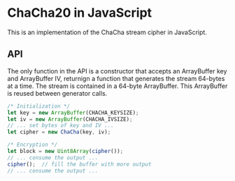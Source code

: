 # ChaCha20 in JavaScript

This is an implementation of the ChaCha stream cipher in JavaScript.

## API

The only function in the API is a constructor that accepts an
ArrayBuffer key and ArrayBuffer IV, returnign a function that generates
the stream 64-bytes at a time. The stream is contained in a 64-byte
ArrayBuffer. This ArrayBuffer is reused between generator calls.

```js
/* Initialization */
let key = new ArrayBuffer(CHACHA_KEYSIZE);
let iv = new ArrayBuffer(CHACHA_IVSIZE);
// ... set bytes of key and IV ...
let cipher = new ChaCha(key, iv);

/* Encryption */
let block = new Uint8Array(cipher());
// ... consume the output ...
cipher();  // fill the buffer with more output
// ... consume the output ...
```

[chacha]: https://cr.yp.to/chacha.html
